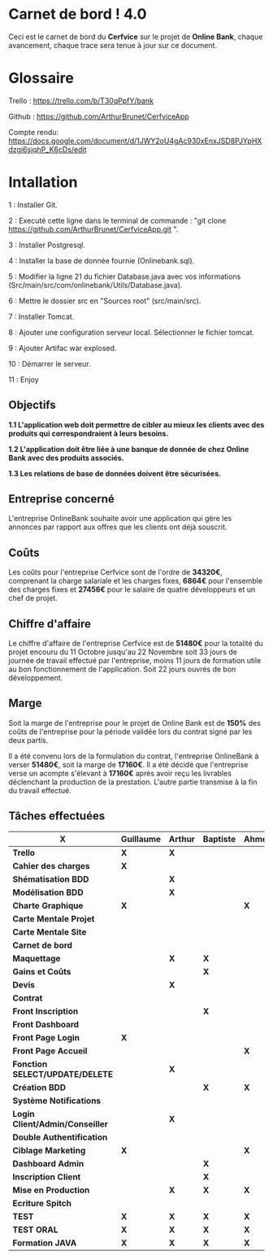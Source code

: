 ﻿
# Carnet de bord ! 4.0

Ceci est le carnet de bord du **Cerfvice** sur le projet de **Online Bank**, chaque avancement, chaque trace sera tenue à jour sur ce document.

# Glossaire

Trello : https://trello.com/b/T30qPpfY/bank

Github : https://github.com/ArthurBrunet/CerfviceApp

Compte rendu: 
https://docs.google.com/document/d/1JWY2oU4gAc930xEnxJSD8PJYpHXdzgj6sjqhP_K6cDs/edit
# Intallation

1 : Installer Git.

2 : Executé cette ligne dans le terminal de commande : "git clone  https://github.com/ArthurBrunet/CerfviceApp.git ".

3 : Installer Postgresql.

4 : Installer la base de donnée fournie (Onlinebank.sql).

5 : Modifier la ligne 21 du fichier Database.java avec vos informations (Src/main/src/com/onlinebank/Utils/Database.java).

6 : Mettre le dossier src en "Sources root" (src/main/src).

7 : Installer Tomcat.

8 : Ajouter une configuration serveur local. Sélectionner le fichier tomcat.

9 : Ajouter Artifac war explosed.

10 : Démarrer le serveur.

11 : Enjoy
## Objectifs

**1.1 L'application web doit permettre de cibler au mieux les clients avec des produits qui correspondraient à leurs besoins.**

**1.2 L'application doit être liée à une banque de donnée de chez Online Bank avec des produits associés.**

**1.3 Les relations de base de données doivent être sécurisées.**

## Entreprise concerné

L'entreprise OnlineBank souhaite avoir une application qui gère les annonces par rapport aux offres que les clients ont déjà souscrit.

## Coûts

Les coûts pour l'entreprise Cerfvice sont de l'ordre de **34320€**, comprenant la charge salariale et les charges fixes, **6864€** pour l'ensemble des charges fixes et **27456€** pour le salaire de quatre développeurs et un chef de projet.

## Chiffre d'affaire

Le chiffre d'affaire de l'entreprise Cerfvice est de **51480€** pour la totalité du projet encouru du 11 Octobre jusqu'au 22 Novembre soit 33 jours de journée de travail effectué par l'entreprise, moins 11 jours de formation utile au bon fonctionnement de l'application. Soit 22 jours ouvrés de bon développement.

## Marge

Soit la marge de l'entreprise pour le projet de Online Bank est de **150%** des coûts de l'entreprise pour la période validée lors du contrat signé par les deux partis.

Il a été convenu lors de la formulation du contrat, l'entreprise OnlineBank à verser **51480€**, soit la marge de **17160€**. Il a été décidé que l'entreprise verse un acompte s'élevant à **17160€** après avoir reçu les livrables déclenchant la production de la prestation. L'autre partie transmise à la fin du travail effectué.

## Tâches effectuées 

|**X**|Guillaume|Arthur|Baptiste|Ahmed|Quentin|
|--|--|--|--|--|--|
|**Trello**|**X**|**X**|||**X**|
|**Cahier des charges**|**X**||||**X**|
|**Shématisation BDD**||**X**||||
|**Modélisation BDD**||**X**||||
|**Charte Graphique**|**X**|||**X**|**X**|
|**Carte Mentale Projet**|||||**X**|
|**Carte Mentale Site**|||||**X**|
|**Carnet de bord**|||||**X**|
|**Maquettage**||**X**|**X**|||
|**Gains et Coûts**|||**X**|||
|**Devis**||**X**||||
|**Contrat**|||||**X**|
|**Front Inscription**|||**X**|||
|**Front Dashboard**|||||**X**|
|**Front Page Login**|**X**|||||
|**Front Page Accueil**||||**X**||
|**Fonction SELECT/UPDATE/DELETE**||**X**||||
|**Création BDD**|||**X**|**X**||
|**Système Notifications**||||||
|**Login Client/Admin/Conseiller**||**X**||||
|**Double Authentification**||||||
|**Ciblage Marketing**|**X**|||**X**||
|**Dashboard Admin**|||**X**||**X**|
|**Inscription Client**|||**X**|||
|**Mise en Production**||**X**|**X**|**X**||
|**Ecriture Spitch**|||||**X**|
|**TEST**|**X**|**X**|**X**|**X**||
|**TEST ORAL**|**X**|**X**|**X**|**X**|**X**|
|**Formation JAVA**|**X**|**X**|**X**|**X**|**X**|

